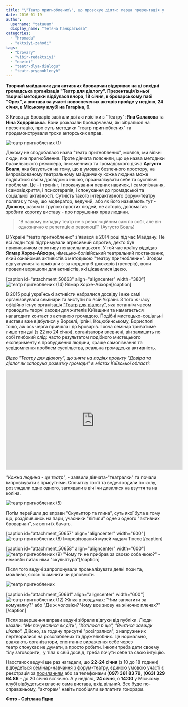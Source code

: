 ```yaml
---
title: "\"Театр пригноблених\", що провокує діяти: перша презентація у Броварах"
date: 2016-01-19
author: 
  username: "tatuuum"
  display_name: "Тетяна Панкратьєва"
categories: 
  - "hromada"
  - "aktsiyi-zahodi"
tags: 
  - "brovary"
  - "vibir-redaktsiyi"
  - "novini"
  - "teatr-dlya-dialogu"
  - "teatr-prygnoblenyh"
---
```


**Творчий майданчик для активних броварчан відкриває на ці вихідні громадська організація "Театр для діалогу". Презентація їхньої творчої методики відбулася вчора, 18 січня, в броварському пабі "Орех", а вистава за участі новоспечених акторів пройде у неділю, 24 січня, в Міському клубі на Гагаріна, 6.**

З Києва до Броварів завітали дві активістки з "Театру": **Яна Салахова** та **Ніна Ходорівська**. Вони розказали броварчанам, які зібралися на презентацію, про суть методики "театр пригноблених" та продемонстрували трохи акторських вправ.

![театр пригноблених (1)](https://mpz.brovary.org/wp-content/uploads/2016/01/teatr-prygnoblenyh-1.jpg)

Декому не сподобалася назва "театр пригноблених", мовляв, ми вільні люди, яке пригноблення. Проте дівчата пояснили, що це назва методики бразильського режисера, письменника та громадського діяча **Аугусто Боаля**, яка базується на тому, що в умовах безпечного простору, на імпровізованому театральному майданчику кожна людина може поділитися своїм досвідом з іншою, проаналізувати себе та суспільні проблеми. Це - і тренінг, і прокачування певних навичок, і самопізнання, і самовідкриття, і психотерапія, і спонукання до громадської та соціальної активності. Сутність такого інтерактивного форум-театру полягає у тому, що модератор, ведучий, або як його називають тут - **Джокер**, разом із групою простих людей, не акторів, допомагає зробити коротку виставу - про порушення прав людини.

> "В нашому випадку театр не є революційним сам по собі, але він однозначно є репетицією революції" (Аугусто Боаль)

В Україні "театр пригноблених" з'явився в 2014 році під час Майдану. Не всі люди тоді підтримували агресивний спротив, дехто був прихильником спротиву ненасильницького. У той час країну відвідав **Ялмар Хорхе-Айхорн**, німецько-болівійський театральний постановник, який ознайомив активістів з методикою "театру пригноблених". Згодом відгукнулися та приїхали з-за кордону 6 джокерів (тренерів), вони провели воркшопи для активістів, які цікавилися ідеєю.

\[caption id="attachment\_50663" align="aligncenter" width="380"\]![театр пригноблених (14)](https://mpz.brovary.org/wp-content/uploads/2016/01/teatr-prygnoblenyh-14.jpg) Ялмар Хорхе-Айхорн\[/caption\]

В 2015 році українські активісти набралися досвіду і вже самі організовували семінари та виступи по всій Україні. З того ж часу офіційно існує організація ["Театр для діалогу"](http://tdd.org.ua/), яка останнім часом проводить творчі заходи для жителів Київщини та намагається налагодити контакт з активною громадою. Подібні мистецько-соціальні вистави вже відбулися у Ворзелі, Ірпіні, Коцюбинському, Борисполі тощо, аж ось черга прийшла і до Броварів. І хоча семінар триватиме лише три дні (з 22 по 24 січня), організатори впевнені, він залишить по собі глибокий слід: часто результатом подібного мистецького експерименту є пробудження людини, краще самопізнання та усвідомлення проблем суспільства, реальна громадська активність.

_Відео "Театру для діалогу", що зняте на подіях проекту "Довіра та діалог як запорука розвитку громади" в містах Київської області:_

<iframe src="https://www.youtube.com/embed/qE7u4CGLrDQ" width="560" height="315" frameborder="0" allowfullscreen="allowfullscreen"></iframe>

_"Кожна людина - це театр"_, - заявили дівчата-"театралки" та почали імпровізувати з присутніми. Спочатку гості та ведучі ходили по колу, розглядали одне одного, заглядали в вічі чи дивилися на взуття та на коліна.

![театр пригноблених (5)](https://mpz.brovary.org/wp-content/uploads/2016/01/teatr-prygnoblenyh-5.jpg)

Потім перейшли до вправи "Скульптор та глина", суть якої була в тому що, розділившись на пари, учасники "ліпили" одне з одного "активних броварчан", як вони їх бачать.

\[caption id="attachment\_50657" align="aligncenter" width="600"\]![театр пригноблених (8)](https://mpz.brovary.org/wp-content/uploads/2016/01/teatr-prygnoblenyh-8.jpg) Імпровізований музей мадам Тюссо\[/caption\]

\[caption id="attachment\_50658" align="aligncenter" width="600"\]![театр пригноблених (9)](https://mpz.brovary.org/wp-content/uploads/2016/01/teatr-prygnoblenyh-9.jpg) "Чому ти не прибрав за своєю собачкою?" - немовби питає німа "скульптура"\[/caption\]

Після того ведучі запропонували проаналізувати деякі пози та, можливо, якось їх змінити чи доповнити.

![театр пригноблених](https://mpz.brovary.org/wp-content/uploads/2016/01/teatr-prygnoblenyh.jpg)

\[caption id="attachment\_50661" align="aligncenter" width="600"\]![театр пригноблених (12)](https://mpz.brovary.org/wp-content/uploads/2016/01/teatr-prygnoblenyh-12.jpg) Жінка в роздумах: "Чим заплатити за комуналку?" або "Де ж чоловіки? Чому все знову на жіночих плечах?"\[/caption\]

Після завершення вправи ведучі зібрали відгуки від публіки. Люди казали: _"Ми почувалися як діти", "Хотілося б ще", "Вчитися завжди цікаво"._ Дійсно, за годину присутні "розігралися", з напружених пертворилися на розслаблених та дружелюбних. Це нормально, вважають організатори, спонтанне вираження себе через театр спонукає не думати, а просто робити. Інколи треба дати своєму тілу заговорити,  у тіла є свій досвід, треба почути себе та свою інтуіцію.

Наостанок ведучі ще раз нагадали, що **22-24 січня** (з 10 до 18 години) відбудеться [семінар-навчання з форум-театру](https://mpz.brovary.org/anons-u-brovarskomu-pabi-prezentuyut-teatr-prygnoblenyh/), єдиною умовою участі є реєстрація за [посиланням](https://docs.google.com/forms/d/1zAO_J66MddHw19TY2NwbLhu7AsRyKbho5wWmp_XCV_I/viewform) або за телефонами (**097) 361 83 79**, (**063) 329 64 86** – до 20 січня включно. А у неділю, **24 січня**, о **14:00** у Міському клубі відбудеться власне сама вистава, вхід вільний. Все буде по-справжньому, "акторам" навіть пообіцяли виплатити гонорари.

**Фото - Світлана Яцив**
